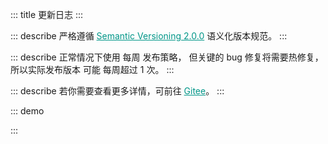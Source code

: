 ::: title 更新日志
:::

::: describe 严格遵循 <a style="color:#009688;" href="https://semver.org/lang/zh-CN/">Semantic Versioning 2.0.0</a> 语义化版本规范。
:::

::: describe 正常情况下使用 每周 发布策略， 但关键的 bug 修复将需要热修复，所以实际发布版本 可能 每周超过 1 次。
:::

::: describe 若你需要查看更多详情，可前往 <a style="color:#009688;" target="_blank" href="https://gitee.com/layui/layui-vue/releases">Gitee</a>。
:::

::: demo
<template>
    <lay-timeline>
        <lay-timeline-item title="2.0.0">
            <ul>
                <a name="2-0-0"></a>
                <li>
                    <h3>2.0.0 <span class="layui-badge-rim">2023-05-07</span></h3>
                    <ul>
                        <li>[新增] field 组件 title 插槽，支持标题自定义。</li>
                        <li>[修复] layer 组件 maxmin 属性开启时，最小化内容溢出的问题。</li>
                        <li>[修复] tree 组件 showCheckbox 属性启用时，title 与 checkbox 的异常间隔。</li>
                        <li>[修复] icon-picker 组件，选项边角不跟随主题变量的问题。</li>
                        <li>[修复] tooltip 组件，面板边角不跟随主题变量的问题。</li>
                        <li>[修复] collapse 组件，面版边角不跟随主题变量的问题。</li>
                        <li>[修复] slider 组件，横向模式与竖向模式下，进度条背景颜色不一致的问题。</li>
                        <li>[调整] tooltip 组件 is-dark 属性默认值由 true 调整为 false。</li>
                        <li>[主题] global-primary-color 变量默认值由 #009688 调整为 #16baaa。</li>
                        <li>[主题] global-checked-color 变量默认值由 #5FB878 调整为 #16b777。</li>
                        <li>[文档] radio-button 说明从 radio 文档剥离，独立为单独的菜单项。</li>
                        <li>[文档] collapse 折叠面板文档更新，补充案例说明。</li>
                        <li>[文档] form 表单文档更新，补充案例说明。</li>
                        <li>[升级] layer-vue 到 1.8.4 版本。</li>
                        <li>
                            <h4 style="margin-bottom: 0px !important;font-weight: 500 !important;">Radio Button</h4>
                            <ul>
                                <li>[新增] radio-button 组件 name 属性，input 原生 name 属性。</li>
                                <li>[新增] radio-button 组件 model-value 属性，用于设置当前选中值。</li>
                                <li>[新增] radio-button 组件 disabled 属性，用于设置单选按钮禁用状态。</li>
                                <li>[新增] radio-button 组件 label 属性与 label 插槽，用于设置单选按钮文本值。</li>
                                <li>[新增] radio-button 组件 value 属性，用于设置单选按钮绑定值。</li>
                                <li>[新增] radio-button 组件 size 属性，用于设置单选按钮尺寸。</li>
                                <li>[新增] radio-button 组件 change 属性，值改变时触发。</li>
                            </ul>
                        </li>
                        <li>
                            <h4 style="margin-bottom: 0px !important;font-weight: 500 !important;">Checkcard</h4>
                            <ul>
                                <li>[新增] checkcard 组件，通过卡片的形式提供多选操作。</li>
                                <li>[新增] checkcard 组件 title 属性与插槽，用于设置标题。</li>
                                <li>[新增] checkcard 组件 description 属性与插槽，用于设置描述。</li>
                                <li>[新增] checkcard 组件 avatar 属性与插槽，用于设置头像。</li>
                                <li>[新增] checkcard 组件 defaultChecked 属性，用于设置默认选中。</li>
                                <li>[新增] checkcard 组件 disabled 属性，用于设置禁用。</li>
                                <li>[新增] checkcard 组件 extra 属性与插槽，用于设置扩展内容。</li>
                                <li>[新增] checkcard 组件 cover 属性与插槽，用于启用图片选项。</li>
                                <li>[新增] checkcard-group 组件，多选卡片组，用于配合 checkcard 使用。</li>
                                <li>[新增] checkcard-group 组件 disabled 属性，开启整体禁用。</li>
                                <li>[新增] checkcard-group 组件 modelValue 属性，用于设置默认选项。</li>
                                <li>[新增] checkcard-group 组件 change 事件，用于监听选项变化。</li>
                            </ul>
                        </li>
                        <li>
                            <h4 style="margin-bottom: 0px !important;font-weight: 500 !important;">Form</h4>
                            <ul>
                                <li>[新增] form 组件 label-position 属性，设置包括的 form-item 组件 label 位置。</li>
                                <li>[修复] form 组件 pane 属性启用时，label 属性缺省时仍显示占位元素的问题。</li>
                                <li>[修复] form 组件 pane 属性启用时，form-item 边框角度不跟随 global-border-radius 变量的问题。</li>
                                <li>[修复] form-item 组件 mode 属性为 inline 时，表单项仍以 block 的形式排布。</li>
                                <li>[修复] form-item 组件 required 图标颜色不跟随 global-danger-color 变量的问题。</li>
                                <li>[修复] form-item 组件中的 rate 与 switch 组件不居中的问题。</li>
                                <li>[调整] form-item 组件 required 图标和标题间距，增加适当间距。 </li>
                                <li>[调整] form-item 组件 mode 属性为 inline 时，宽度由 190px 调整为 220px。</li>
                            </ul>
                        </li>
                        <li>
                            <h4 style="margin-bottom: 0px !important;font-weight: 500 !important;">Tree Select</h4>
                            <ul>
                                <li>[新增] tree-select 组件 search 属性，启用下拉树节点搜索功能。</li>
                                <li>[新增] tree-select 组件 contentStyle 属性，用于设置面板的 style 样式。</li>
                                <li>[新增] tree-select 组件 contentClass 属性，用于设置面板的 class 属性。</li>
                                <li>[修复] tree-select 组件 多选模式，value 在 option 中不存在时，回显 undefined 的问题。</li>
                                <li>[修复] tree-select 组件 多选模式，value 在 option 中不存在时，tag 无法删除的问题。 </li>
                                <li>[优化] tree-select 组件 multiple 属性为 true 时，值类型错误的异常提示信息。</li>
                                <li>[优化] tree-select 组件 content 样式，增加最大高度，超出后滚动展示。</li>
                            </ul>
                        </li>
                        <li>
                            <h4 style="margin-bottom: 0px !important;font-weight: 500 !important;">Table</h4>
                            <ul>
                                <li>[修复] table 组件 sort 字典点击排序时，其他已排序字段状态不重置的问题。</li>
                                <li>[修复] table 组件 height 属性的异常警告，兼容 string 类型。</li>
                                <li>[修复] table 组件 筛选列 下拉面板横向布局的问题，修正为竖向布局。</li>
                                <li>[优化] table 组件 body 滚动条样式，使其更贴合现今流行的审美。</li>
                                <li>[优化] table 组件 筛选列 下拉面板最大高度，超出后滚动展示。</li>
                                <li>[优化] table 组件 loading 图标不随 table 高度垂直居中的问题。</li>
                                <li>[调整] table 组件 loading 图标尺寸与颜色。</li>
                            </ul>
                        </li>
                        <li>
                            <h4 style="margin-bottom: 0px !important;font-weight: 500 !important;">Select</h4>
                            <ul>
                                <li>[新增] select-option-group 组件，为 select-option 提供分组。</li>
                                <li>[新增] select-option-group 组件 label 属性，用于设置 option 分组名称。</li>
                                <li>[修复] select 组件 多选模式，value 在 option 中不存在时，回显 undefined 的问题。 </li>
                                <li>[修复] select 组件 多选模式，value 在 option 中不存在时，tag 无法删除的问题。 </li>
                                <li>[优化] select 组件 dropdown 下拉面板 scroll 样式。</li>
                            </ul>
                        </li>
                        <li>
                            <h4 style="margin-bottom: 0px !important;font-weight: 500 !important;">Date Picker</h4>
                            <ul>
                                <li>[修复] date-picker 组件，面板边角不跟随主题变量的问题。</li>
                                <li>[修复] date-picker 组件 model-value 属性不能为 null 的问题。</li>
                                <li>[修复] date-picker 组件 model-value 属性不能在 onMounted 中赋值的问题。</li> 
                                <li>[优化] date-picker 组件 content 滚动条 Css 样式。</li>
                            </ul>
                        </li>
                        <li>
                            <h4 style="margin-bottom: 0px !important;font-weight: 500 !important;">Popconfirm</h4>
                            <ul>
                                <li>[新增] popconfirm 组件 disabled 属性，用于设置禁用状态。</li>
                                <li>[新增] popconfirm 组件 confirmText 属性，用于设置确认操作文本内容。</li>
                                <li>[新增] popconfirm 组件 cancelText 属性，用于设置取消操作文本内容。</li>
                                <li>[新增] popconfirm 组件 content 属性 / 插槽，用于定义提示内容。</li>
                                <li>[新增] popconfirm 组件 btn-Align 属性，用于设置操作按钮对齐方式。</li>
                                <li>[新增] popconfirm 组件 confirm 事件，用于实现确认回调逻辑。</li>
                                <li>[新增] popconfirm 组件 cancel 事件，用于实现取消回调逻辑。</li>
                            </ul>
                        </li>
                    </ul>  
                </li>
            </ul>
        </lay-timeline-item>
    </lay-timeline>
</template>

<script setup>
import { ref } from 'vue';
</script>

:::
